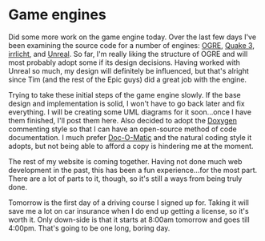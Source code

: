 # Game engines


Did some more work on the game engine today. Over the last few days I've been examining the source code for a number of engines: [OGRE](http://www.ogre3d.org/), [Quake 3](http://www.fileshack.com/file.x?fid=7547), [irrlicht](http://irrlicht.sourceforge.net/), and [Unreal](http://www.unrealtechnology.com/html/technology/ue30.shtml). So far, I'm really liking the structure of OGRE and will most probably adopt some if its design decisions. Having worked with Unreal so much, my design will definitely be influenced, but that's alright since Tim (and the rest of the Epic guys) did a great job with the engine.

Trying to take these initial steps of the game engine slowly. If the base design and implementation is solid, I won't have to go back later and fix everything. I will be creating some UML diagrams for it soon...once I have them finished, I'll post them here. Also decided to adopt the [Doxygen](http://www.stack.nl/%7Edimitri/doxygen/) commenting style so that I can have an open-source method of code documentation. I much prefer [Doc-O-Matic](http://www.doc-o-matic.com/) and the natural coding style it adopts, but not being able to afford a copy is hindering me at the moment.

The rest of my website is coming together. Having not done much web development in the past, this has been a fun experience...for the most part. There are a lot of parts to it, though, so it's still a ways from being truly done.

Tomorrow is the first day of a driving course I signed up for. Taking it will save me a lot on car insurance when I do end up getting a license, so it's worth it. Only down-side is that it starts at 8:00am tomorrow and goes till 4:00pm. That's going to be one long, boring day.

